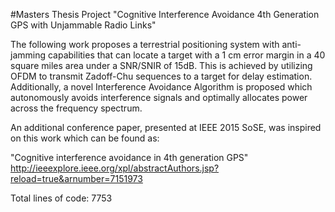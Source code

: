 #Masters Thesis Project
"Cognitive Interference Avoidance 4th Generation GPS with Unjammable
 Radio Links"

The following work proposes a terrestrial positioning system with
anti-jamming capabilities that can locate a target with a 1 cm error
margin in a 40 square miles area under a SNR/SNIR of 15dB. This is
achieved by utilizing OFDM to transmit Zadoff-Chu sequences to a target
for delay estimation. Additionally, a novel Interference Avoidance
Algorithm is proposed which autonomously avoids interference signals
and optimally allocates power across the frequency spectrum.

An additional conference paper, presented at IEEE 2015 SoSE, was
inspired on this work which can be found as:

"Cognitive interference avoidance in 4th generation GPS"
http://ieeexplore.ieee.org/xpl/abstractAuthors.jsp?reload=true&arnumber=7151973

Total lines of code: 7753
